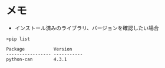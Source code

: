 # メモ

* インストール済みのライブラリ、バージョンを確認したい場合

```
>pip list

Package           Version
----------------- -----------
python-can        4.3.1
```
